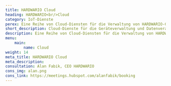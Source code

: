 ```yaml
---
title: HARDWARIO Cloud 
heading: HARDWARIO<br/>Cloud 
category: IoT-Dienste 
perex: Eine Reihe von Cloud-Diensten für die Verwaltung von HARDWARIO-Geräten und die Datenverarbeitung - mit IoT-Konnektivität, REST-API und Abrufeinstellungen. 
short_description: Cloud-Dienste für die Geräteverwaltung und Datenverarbeitung - Bereitstellung von IoT-Konnektivität, REST-API und Abrufe 
description: Eine Reihe von Cloud-Diensten für die Verwaltung von HARDWARIO-Geräten und die Datenverarbeitung - mit IoT-Konnektivität, REST-API und Abrufeinstellungen. 
menu:
    main:
        name: Cloud
weight: 14
meta_title: HARDWARIO Cloud 
meta_description: 
consultation: Alan Fabik, CEO HARDWARIO 
cons_img: alan.png 
cons_link: https://meetings.hubspot.com/alanfabik/booking
---
```

